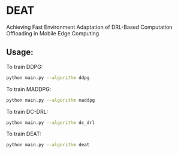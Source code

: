 # DEAT
Achieving Fast Environment Adaptation of DRL-Based Computation Offloading in Mobile Edge Computing
## Usage:
To train DDPG:
```bash
python main.py --algorithm ddpg
```
To train MADDPG:
```bash
python main.py --algorithm maddpg
```
To train DC-DRL:
```bash
python main.py --algorithm dc_drl
```
To train DEAT:
```bash
python main.py --algorithm deat
```
